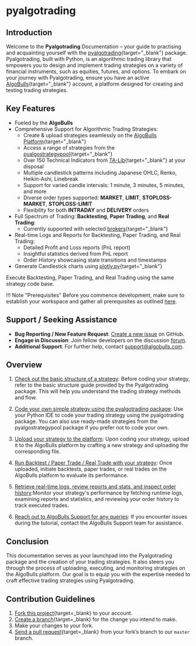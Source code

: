 # pyalgotrading

## Introduction

Welcome to the **Pyalgotrading** Documentation – your guide to practising and acquainting yourself with the [pyalgotrading](https://github.com/algobulls/pyalgotrading/){target="_blank"} package. Pyalgotrading, built with Python, is an algorithmic trading library that empowers you to design and implement trading strategies on a variety of financial instruments, such as equities, futures, and options. To embark on your journey with Pyalgotrading, ensure you have an active [AlgoBulls](https://www.algobulls.com/){target="_blank"} account, a platform designed for creating and testing trading strategies.

## Key Features

- Fueled by the **AlgoBulls**
- Comprehensive Support for Algorithmic Trading Strategies:
  - Create & upload strategies seamlessly on the [AlgoBulls Platform](https://algobulls.com){target="_blank"}
  - Access a range of strategies from the [pyalgostrategypool](https://github.com/algobulls/pyalgostrategypool){target="_blank"}
  -  Over 150 Technical Indicators from [TA-Lib](https://pypi.org/project/TA-Lib/){target="_blank"} at your disposal
  - Multiple candlestick patterns including Japanese OHLC, Renko, Heikin-Ashi, Linebreak
  - Support for varied candle intervals: 1 minute, 3 minutes, 5 minutes, and more
  - Diverse order types supported: **MARKET**, **LIMIT**, **STOPLOSS-MARKET**, **STOPLOSS-LIMIT**
  - Flexibility for both **INTRADAY** and **DELIVERY** orders
- Full Spectrum of Trading: **Backtesting**, **Paper Trading**, and **Real Trading**:
  - Currently supported with selected [brokers](https://app.algobulls.com/user/brokerlogin){target="_blank"}
- Real-time Logs and Reports for Backtesting, Paper Trading, and Real Trading:
  - Detailed Profit and Loss reports (PnL report)
  - Insightful statistics derived from PnL report
  - Order History showcasing state transitions and timestamps
- Generate Candlestick charts using [plotly.py](https://github.com/plotly/plotly.py){target="_blank"}

Execute Backtesting, Paper Trading, and Real Trading using the same strategy code base.

!!! Note "Prerequisites"
    Before you commence development, make sure to establish your workspace and gather all prerequisites as outlined [here](prerequisites.md).

## Support / Seeking Assistance

- **Bug Reporting / New Feature Request**: [Create a new issue](https://github.com/algobulls/pyalgotrading/issues/new) on GitHub.
- **Engage in Discussion**: Join fellow developers on the discussion [forum](https://community.algobulls.com/c/github/pyalgotrading/42).
- **Additional Support**: For further help, contact [support@algobulls.com](mailto:support@algobulls.com).

## Overview

1. [Check out the basic structure of a strategy](../strategies/strategy_guides/common_strategy_guide.md): Before coding your strategy, refer to the basic structure guide provided by the Pyalgotrading package. This will help you understand the trading strategy methods and flow.

2. [Code your own simple strategy using the pyalgotrading package](prerequisites.md): Use your Python IDE to code your trading strategy using the pyalgotrading package. You can also use ready-made strategies from the pyalgostrategypool package if you prefer not to code your own.

3. [Upload your strategy to the platform](upload.md): Upon coding your strategy, upload it to the AlgoBulls platform by crafting a new strategy and uploading the corresponding file.

4. [Run Backtest / Paper Trade / Real Trade with your strategy](testing.md/#submit-a-job):  Once uploaded, initiate backtests, paper trades, or real trades on the AlgoBulls platform to evaluate its performance.

5. [Retrieve real-time logs, review reports and stats, and inspect order history](testing.md/#fetch-logs):Monitor your strategy's performance by fetching runtime logs, examining reports and statistics, and reviewing your order history to track executed trades.

6. [Reach out to AlgoBulls Support for any queries](mailto:support@algobulls.com): If you encounter issues during the tutorial, contact the AlgoBulls Support team for assistance.

## Conclusion

This documentation serves as your launchpad into the Pyalgotrading package and the creation of your trading strategies. It also steers you through the process of uploading, executing, and monitoring strategies on the AlgoBulls platform. Our goal is to equip you with the expertise needed to craft effective trading strategies using Pyalgotrading.

## Contribution Guidelines

1. [Fork this project][fork]{target=_blank} to your account.
2. [Create a branch][branch]{target=_blank} for the change you intend to make.
3. Make your changes to your fork.
4. [Send a pull request][pr]{target=_blank} from your fork’s branch to our `master` branch.

[fork]: https://help.github.com/articles/fork-a-repo/
[branch]: https://help.github.com/articles/creating-and-deleting-branches-within-your-repository
[pr]: https://help.github.com/articles/using-pull-requests/

